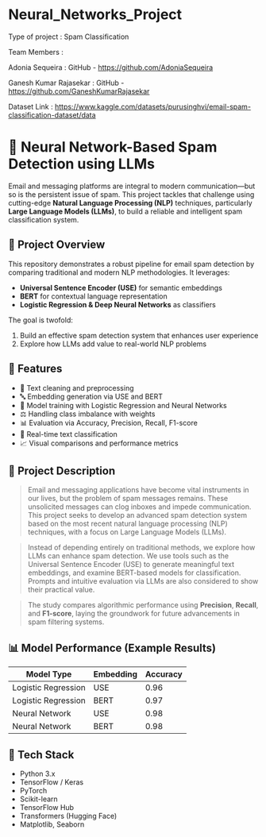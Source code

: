 # Neural_Networks_Project

Type of project : Spam Classification 

Team Members :

Adonia Sequeira        : GitHub - https://github.com/AdoniaSequeira

Ganesh Kumar Rajasekar : GitHub - https://github.com/GaneshKumarRajasekar
              
Dataset Link : https://www.kaggle.com/datasets/purusinghvi/email-spam-classification-dataset/data

# 📧 Neural Network-Based Spam Detection using LLMs

Email and messaging platforms are integral to modern communication—but so is the persistent issue of spam. This project tackles that challenge using cutting-edge **Natural Language Processing (NLP)** techniques, particularly **Large Language Models (LLMs)**, to build a reliable and intelligent spam classification system.

## 🧠 Project Overview

This repository demonstrates a robust pipeline for email spam detection by comparing traditional and modern NLP methodologies. It leverages:

- **Universal Sentence Encoder (USE)** for semantic embeddings
- **BERT** for contextual language representation
- **Logistic Regression & Deep Neural Networks** as classifiers

The goal is twofold:

1. Build an effective spam detection system that enhances user experience
2. Explore how LLMs add value to real-world NLP problems

## 🚀 Features

- 📜 Text cleaning and preprocessing
- 🔤 Embedding generation via USE and BERT
- 🧮 Model training with Logistic Regression and Neural Networks
- ⚖️ Handling class imbalance with weights
- 📊 Evaluation via Accuracy, Precision, Recall, F1-score
- 🧪 Real-time text classification
- 📈 Visual comparisons and performance metrics

## 📄 Project Description

> Email and messaging applications have become vital instruments in our lives, but the problem of spam messages remains. These unsolicited messages can clog inboxes and impede communication. This project seeks to develop an advanced spam detection system based on the most recent natural language processing (NLP) techniques, with a focus on Large Language Models (LLMs).

> Instead of depending entirely on traditional methods, we explore how LLMs can enhance spam detection. We use tools such as the Universal Sentence Encoder (USE) to generate meaningful text embeddings, and examine BERT-based models for classification. Prompts and intuitive evaluation via LLMs are also considered to show their practical value.

> The study compares algorithmic performance using **Precision**, **Recall**, and **F1-score**, laying the groundwork for future advancements in spam filtering systems.

## 📊 Model Performance (Example Results)

| Model Type           | Embedding | Accuracy |
|----------------------|-----------|----------|
| Logistic Regression  | USE       | 0.96     |
| Logistic Regression  | BERT      | 0.97     |
| Neural Network       | USE       | 0.98     |
| Neural Network       | BERT      | 0.98     |

## 🧰 Tech Stack

- Python 3.x
- TensorFlow / Keras
- PyTorch
- Scikit-learn
- TensorFlow Hub
- Transformers (Hugging Face)
- Matplotlib, Seaborn
